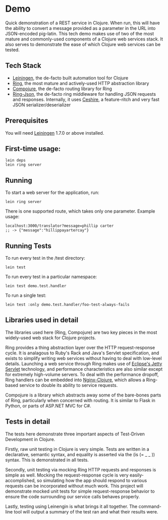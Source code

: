 # Demo

Quick demonstration of a REST service in Clojure.  When run, this will have the ability to convert a message provided as a parameter in the URL into JSON-encoded pig-latin.  This tech demo makes use of two of the most mature and commonly-used components of a Clojure web services stack.  It also serves to demonstrate the ease of which Clojure web services can be tested.

## Tech Stack

* [Leiningen](http://leiningen.org/), the de-facto built automation tool for Clojure
* [Ring](https://github.com/ring-clojure/ring), the most mature and actively-used HTTP abstraction library
* [Compojure](https://github.com/weavejester/compojure), the de-facto routing library for Ring
* [Ring-Json](https://github.com/ring-clojure/ring-json), the de-facto ring middleware for handling JSON requests and responses.  Internally, it uses [Ceshire](https://github.com/dakrone/cheshire), a feature-ritch and very fast JSON serializer/deserializer

## Prerequisites

You will need [Leiningen][1] 1.7.0 or above installed.

[1]: https://github.com/technomancy/leiningen

## First-time usage:

    lein deps
    lein ring server

## Running

To start a web server for the application, run:

    lein ring server
    
There is one supported route, which takes only one parameter.  Example usage:

    localhost:3000/translator?message=phillip carter
    ;; -> {"message":"hillippayartercay"}

## Running Tests

To run every test in the /test directory:

    lein test

To run every test in a particular namespace:

    lein test demo.test.handler

To run a single test:

    lein test :only demo.test.handler/foo-test-always-fails

## Libraries used in detail

The libraries used here (Ring, Compojure) are two key pieces in the most widely-used web stack for Clojure projects.

Ring provides a thing abstraction layer over the HTTP request-response cycle.  It is analagous to Ruby's Rack and Java's Servlet specification, and exists to simplify writing web services without having to deal with low-level details.  Launching a web service through Ring makes use of [Eclipse's Jetty Servlet](http://www.eclipse.org/jetty/) technology, and performance characteristics are also similar except for extremely high-volume servers.  To deal with the performance dropoff, Ring handlers can be embedded into [Nginx-Clojure](https://github.com/nginx-clojure/nginx-clojure), which allows a Ring-based service to double its ability to service requests.

Compojure is a library which abstracts away some of the bare-bones parts of Ring, particularly when concerned with routing.  It is similar to Flask in Python, or parts of ASP.NET MVC for C#.

## Tests in detail

The tests here demonstrate three important aspects of Test-Driven Development in Clojure.

Firstly, raw unit testing in Clojure is very simple.  Tests are written in a declarative, semantic syntax, and equality is asserted via the (is (= _ _ )) syntax.  This is demonstrated in all tests.

Secondly, unit testing via mocking Ring HTTP requests and responses is simple as well.  Mocking the request-response cycle is very easily-accomplished, so simulating how the app should respond to various requests can be incorporated without much work.  This project will demonstrate mocked unit tests for simple request-response behavior to ensure the code surrounding our service calls behaves properly.

Lastly, testing using Leinengin is what brings it all together.  The command-line tool will output a summary of the test ran and what their results were.
